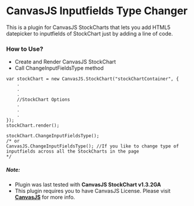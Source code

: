 # CanvasJS Inputfields Type Changer

This is a plugin for CanvasJS StockCharts that lets you add HTML5 datepicker to inputfields of StockChart just by adding a line of code.

### How to Use?
- Create and Render CanvasJS StockChart
- Call ChangeInputFieldsType method
```
var stockChart = new CanvasJS.StockChart("stockChartContainer", {
    .
    .
    .
    //StockChart Options
    .
    .
    .
});
stockChart.render();

stockChart.ChangeInputFieldsType();
/* or
CanvasJS.ChangeInputFieldsType(); //If you like to change type of inputfields across all the StockCharts in the page
*/
```


##### Note: 
- Plugin was last tested with **CanvasJS StockChart v1.3.2GA**
- This plugin requires you to have CanvasJS License. Please visit **[CanvasJS](https://canvasjs.com/license/)** for more info.
